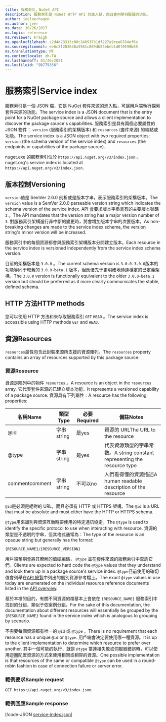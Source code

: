 ```yaml
---
title: 服務索引，NuGet API
description: 服務索引是 NuGet HTTP API 的進入點，而且會列舉伺服器的功能。
author: joelverhagen
ms.author: jver
ms.date: 10/26/2017
ms.topic: reference
ms.reviewer: kraigb
ms.openlocfilehash: c2d4d23313c80c24b537b1df227a9cea6784ef6e
ms.sourcegitcommit: ee6c3f203648a5561c809db54ebeb1d0f0598b68
ms.translationtype: MT
ms.contentlocale: zh-TW
ms.lasthandoff: 01/26/2021
ms.locfileid: "98775356"
---
```

# <a name="service-index"></a><span data-ttu-id="e2ea5-103">服務索引</span><span class="sxs-lookup"><span data-stu-id="e2ea5-103">Service index</span></span>

<span data-ttu-id="e2ea5-104">服務索引是一個 JSON 檔，它是 NuGet 套件來源的進入點，可讓用戶端執行探索套件來源的功能。</span><span class="sxs-lookup"><span data-stu-id="e2ea5-104">The service index is a JSON document that is the entry point for a NuGet package source and allows a client implementation to discover the package source's capabilities.</span></span> <span data-ttu-id="e2ea5-105">服務索引是具有兩個必要屬性的 JSON 物件： `version` (服務索引的架構版本) 和 `resources`  (套件來源) 的端點或功能。</span><span class="sxs-lookup"><span data-stu-id="e2ea5-105">The service index is a JSON object with two required properties: `version` (the schema version of the service index) and `resources`  (the endpoints or capabilities of the package source).</span></span>

<span data-ttu-id="e2ea5-106">nuget.exe 的服務索引位於 `https://api.nuget.org/v3/index.json` 。</span><span class="sxs-lookup"><span data-stu-id="e2ea5-106">nuget.org's service index is located at `https://api.nuget.org/v3/index.json`.</span></span>

## <a name="versioning"></a><span data-ttu-id="e2ea5-107">版本控制</span><span class="sxs-lookup"><span data-stu-id="e2ea5-107">Versioning</span></span>

<span data-ttu-id="e2ea5-108">`version`值是 SemVer 2.0.0 剖析或是版本字串，表示服務索引的架構版本。</span><span class="sxs-lookup"><span data-stu-id="e2ea5-108">The `version` value is a SemVer 2.0.0 parseable version string which indicates the schema version of the service index.</span></span> <span data-ttu-id="e2ea5-109">API 會要求版本字串具有的主要版本號碼 `3` 。</span><span class="sxs-lookup"><span data-stu-id="e2ea5-109">The API mandates that the version string has a major version number of `3`.</span></span> <span data-ttu-id="e2ea5-110">對服務索引架構進行非中斷的變更時，將會增加版本字串的次要版本。</span><span class="sxs-lookup"><span data-stu-id="e2ea5-110">As non-breaking changes are made to the service index schema, the version string's minor version will be increased.</span></span>

<span data-ttu-id="e2ea5-111">服務索引中的每個資源都會與服務索引架構版本分開建立版本。</span><span class="sxs-lookup"><span data-stu-id="e2ea5-111">Each resource in the service index is versioned independently from the service index schema version.</span></span>

<span data-ttu-id="e2ea5-112">目前的架構版本是 `3.0.0` 。</span><span class="sxs-lookup"><span data-stu-id="e2ea5-112">The current schema version is `3.0.0`.</span></span> <span data-ttu-id="e2ea5-113">`3.0.0`版本的功能等同于較舊的 `3.0.0-beta.1` 版本，但應優先于更明確地傳達穩定的已定義架構。</span><span class="sxs-lookup"><span data-stu-id="e2ea5-113">The `3.0.0` version is functionally equivalent to the older `3.0.0-beta.1` version but should be preferred as it more clearly communicates the stable, defined schema.</span></span>

## <a name="http-methods"></a><span data-ttu-id="e2ea5-114">HTTP 方法</span><span class="sxs-lookup"><span data-stu-id="e2ea5-114">HTTP methods</span></span>

<span data-ttu-id="e2ea5-115">您可以使用 HTTP 方法和來存取服務索引 `GET` `HEAD` 。</span><span class="sxs-lookup"><span data-stu-id="e2ea5-115">The service index is accessible using HTTP methods `GET` and `HEAD`.</span></span>

## <a name="resources"></a><span data-ttu-id="e2ea5-116">資源</span><span class="sxs-lookup"><span data-stu-id="e2ea5-116">Resources</span></span>

<span data-ttu-id="e2ea5-117">`resources`屬性包含此封裝來源所支援的資源陣列。</span><span class="sxs-lookup"><span data-stu-id="e2ea5-117">The `resources` property contains an array of resources supported by this package source.</span></span>

### <a name="resource"></a><span data-ttu-id="e2ea5-118">資源</span><span class="sxs-lookup"><span data-stu-id="e2ea5-118">Resource</span></span>

<span data-ttu-id="e2ea5-119">資源是陣列中的物件 `resources` 。</span><span class="sxs-lookup"><span data-stu-id="e2ea5-119">A resource is an object in the `resources` array.</span></span> <span data-ttu-id="e2ea5-120">它代表套件來源的已建立版本功能。</span><span class="sxs-lookup"><span data-stu-id="e2ea5-120">It represents a versioned capability of a package source.</span></span> <span data-ttu-id="e2ea5-121">資源具有下列屬性：</span><span class="sxs-lookup"><span data-stu-id="e2ea5-121">A resource has the following properties:</span></span>

<span data-ttu-id="e2ea5-122">名稱</span><span class="sxs-lookup"><span data-stu-id="e2ea5-122">Name</span></span>          | <span data-ttu-id="e2ea5-123">類型</span><span class="sxs-lookup"><span data-stu-id="e2ea5-123">Type</span></span>   | <span data-ttu-id="e2ea5-124">必要</span><span class="sxs-lookup"><span data-stu-id="e2ea5-124">Required</span></span> | <span data-ttu-id="e2ea5-125">備註</span><span class="sxs-lookup"><span data-stu-id="e2ea5-125">Notes</span></span>
------------- | ------ | -------- | -----
@id           | <span data-ttu-id="e2ea5-126">字串</span><span class="sxs-lookup"><span data-stu-id="e2ea5-126">string</span></span> | <span data-ttu-id="e2ea5-127">是</span><span class="sxs-lookup"><span data-stu-id="e2ea5-127">yes</span></span>      | <span data-ttu-id="e2ea5-128">資源的 URL</span><span class="sxs-lookup"><span data-stu-id="e2ea5-128">The URL to the resource</span></span>
@type         | <span data-ttu-id="e2ea5-129">字串</span><span class="sxs-lookup"><span data-stu-id="e2ea5-129">string</span></span> | <span data-ttu-id="e2ea5-130">是</span><span class="sxs-lookup"><span data-stu-id="e2ea5-130">yes</span></span>      | <span data-ttu-id="e2ea5-131">代表資源類型的字串常數。</span><span class="sxs-lookup"><span data-stu-id="e2ea5-131">A string constant representing the resource type</span></span>
<span data-ttu-id="e2ea5-132">comment</span><span class="sxs-lookup"><span data-stu-id="e2ea5-132">comment</span></span>       | <span data-ttu-id="e2ea5-133">字串</span><span class="sxs-lookup"><span data-stu-id="e2ea5-133">string</span></span> | <span data-ttu-id="e2ea5-134">不可以</span><span class="sxs-lookup"><span data-stu-id="e2ea5-134">no</span></span>       | <span data-ttu-id="e2ea5-135">人們看得懂的資源描述</span><span class="sxs-lookup"><span data-stu-id="e2ea5-135">A human readable description of the resource</span></span>

<span data-ttu-id="e2ea5-136">`@id`是必須是絕對的 URL，而且必須有 HTTP 或 HTTPS 架構。</span><span class="sxs-lookup"><span data-stu-id="e2ea5-136">The `@id` is a URL that must be absolute and must either have the HTTP or HTTPS schema.</span></span>

<span data-ttu-id="e2ea5-137">`@type`用來識別與資源互動時要使用的特定通訊協定。</span><span class="sxs-lookup"><span data-stu-id="e2ea5-137">The `@type` is used to identify the specific protocol to use when interacting with resource.</span></span> <span data-ttu-id="e2ea5-138">資源的類型是不透明的字串，但其格式通常為：</span><span class="sxs-lookup"><span data-stu-id="e2ea5-138">The type of the resource is an opaque string but generally has the format:</span></span>

```
{RESOURCE_NAME}/{RESOURCE_VERSION}
```

<span data-ttu-id="e2ea5-139">用戶端預期會將其瞭解的值硬編碼， `@type` 並在套件來源的服務索引中查詢它們。</span><span class="sxs-lookup"><span data-stu-id="e2ea5-139">Clients are expected to hard code the `@type` values that they understand and look them up in a package source's service index.</span></span> <span data-ttu-id="e2ea5-140">`@type`目前使用的確切值會列舉在[API 總覽](overview.md#resources-and-schema)中列出的個別資源參考檔上。</span><span class="sxs-lookup"><span data-stu-id="e2ea5-140">The exact `@type` values in use today are enumerated on the individual resource reference documents listed in the [API overview](overview.md#resources-and-schema).</span></span>

<span data-ttu-id="e2ea5-141">基於本檔的目的，有關不同資源的檔基本上會依在 `{RESOURCE_NAME}` 服務索引中找到的分組，類似于依案例分組。</span><span class="sxs-lookup"><span data-stu-id="e2ea5-141">For the sake of this documentation, the documentation about different resources will essentially be grouped by the `{RESOURCE_NAME}` found in the service index which is analogous to grouping by scenario.</span></span> 

<span data-ttu-id="e2ea5-142">不需要每個資源都有唯一的 `@id` 或 `@type` 。</span><span class="sxs-lookup"><span data-stu-id="e2ea5-142">There is no requirement that each resource has a unique `@id` or `@type`.</span></span> <span data-ttu-id="e2ea5-143">用戶端會決定要使用哪一種資源。</span><span class="sxs-lookup"><span data-stu-id="e2ea5-143">It is up to the client implementation to determine which resource to prefer over another.</span></span> <span data-ttu-id="e2ea5-144">其中一個可能的執行，就是 `@type` 當連接失敗或伺服器錯誤時，可以使用迴圈配置資源的方式來使用相同或相容的資源。</span><span class="sxs-lookup"><span data-stu-id="e2ea5-144">One possible implementation is that resources of the same or compatible `@type` can be used in a round-robin fashion in case of connection failure or server error.</span></span>

### <a name="sample-request"></a><span data-ttu-id="e2ea5-145">範例要求</span><span class="sxs-lookup"><span data-stu-id="e2ea5-145">Sample request</span></span>

```
GET https://api.nuget.org/v3/index.json
```

### <a name="sample-response"></a><span data-ttu-id="e2ea5-146">範例回應</span><span class="sxs-lookup"><span data-stu-id="e2ea5-146">Sample response</span></span>

[!code-JSON [service-index.json](./_data/service-index.json)]
